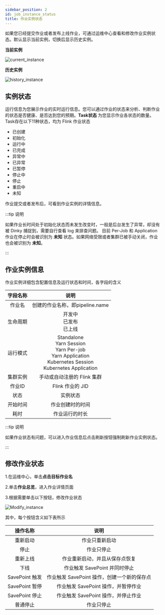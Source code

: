 ```yaml
---
sidebar_position: 2
id: job_instance_status
title: 作业实例状态
---
```


如果您已经提交作业或者发布上线作业，可通过运维中心查看和修改作业实例状态。默认显示当前实例，切换后显示历史实例。

**当前实例**

![current_instance](http://www.aiwenmo.com/dinky/docs/administrator_guide/devops_center/job_manage/job_instance_status/current_instance.png)

**历史实例**

![history_instance](http://www.aiwenmo.com/dinky/docs/administrator_guide/devops_center/job_manage/job_instance_status/history_instance.png)

## 实例状态

运行信息为您展示作业的实时运行信息。您可以通过作业的状态来分析、判断作业的状态是否健康、是否达到您的预期。**Task状态** 为您显示作业各状态的数量。Task存在以下11种状态，均为 Flink 作业状态

- 已创建
- 初始化
- 运行中
- 已完成
- 异常中
- 已异常
- 已暂停
- 停止中
- 停止
- 重启中
- 未知

作业提交或者发布后，可看到作业实例的详情信息。

:::tip 说明

如果作业长时间处于初始化状态而未发生改变时，一般是后台发生了异常，却没有被 Dinky 捕捉到，需要自行查看 log 来排查问题。
目前 Per-Job 和 Application 作业在停止时会被识别为 **未知** 状态。如果网络受限或者集群已被手动关闭，作业也会被识别为 **未知**。

:::

## 作业实例信息

作业实例详细包含配置信息及运行状态和时间，各字段的含义

| 字段名称 |                                                         说明                                                          |
| :------: |:-------------------------------------------------------------------------------------------------------------------:|
|  作业名  |                                               创建的作业名称，即pipeline.name                                                |
| 生命周期 |                                                开发中<br/> 已发布<br/> 已上线                                                |
| 运行模式 | Standalone<br/>Yarn Session<br/>Yarn Per-job<br/>Yarn Application<br/>Kubernetes Session<br/>Kubernetes Application |
| 集群实例 |                                                  手动或自动注册的 Flink 集群                                                  |
|  作业ID  |                                                    Flink 作业的 JID                                                    |
|   状态   |                                                        实例状态                                                         |
| 开始时间 |                                                      作业创建时的时间                                                       |
|   耗时   |                                                       作业运行的时长                                                       |

:::tip 说明

如果作业状态有问题，可以进入作业信息后点击刷新按钮强制刷新作业实例状态。

:::

## 修改作业状态

1.在运维中心，单击**点击目标作业名**

2.单击**作业总览**，进入作业详情页面

3.根据需要单击以下按钮，修改作业状态

![Modify_instance](http://www.aiwenmo.com/dinky/docs/administrator_guide/devops_center/job_manage/job_instance_status/Modify_instance.png)

其中，每个按钮含义如下表所示

|    操作名称    |             说明              |
| :------------: |:---------------------------:|
|    重新启动    |           作业只重新启动           |
|    停止    |            作业只停止            |
|    重新上线    |       作业重新启动，并且从保存点恢复       |
|      下线      |    作业触发 SavePoint 并同时停止     |
| SavePoint 触发 | 作业触发 SavePoint 操作，创建一个新的保存点 |
| SavePoint 暂停 |   作业触发 SavePoint 操作，并暂停作业   |
| SavePoint 停止 |   作业触发 SavePoint 操作，并停止作业   |
|    普通停止    |            作业只停止            |

